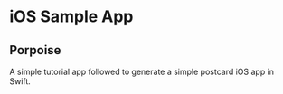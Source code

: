 iOS Sample App
==============

Porpoise
--------
A simple tutorial app followed to generate a simple postcard iOS app in Swift.
